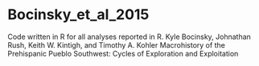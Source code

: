 # Bocinsky_et_al_2015
Code written in R for all analyses reported in  R. Kyle Bocinsky, Johnathan Rush, Keith W. Kintigh, and Timothy A. Kohler Macrohistory of the Prehispanic Pueblo Southwest: Cycles of Exploration and Exploitation
